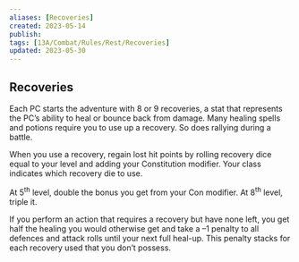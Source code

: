 ```yaml
---
aliases: [Recoveries]
created: 2023-05-14
publish: 
tags: [13A/Combat/Rules/Rest/Recoveries]
updated: 2023-05-30
---
```


## Recoveries

Each PC starts the adventure with 8 or 9 recoveries, a stat that represents the PC’s ability to heal or bounce back from damage. Many healing spells and potions require you to use up a recovery. So does rallying during a battle.

When you use a recovery, regain lost hit points by rolling recovery dice equal to your level and adding your Constitution modifier. Your class indicates which recovery die to use.

At 5<sup>th</sup> level, double the bonus you get from your Con modifier. At 8<sup>th</sup> level, triple it.

If you perform an action that requires a recovery but have none left, you get half the healing you would otherwise get and take a –1 penalty to all defences and attack rolls until your next full heal-up. This penalty stacks for each recovery used that you don’t possess.
